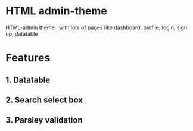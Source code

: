 # HTML admin-theme
 HTML-admin theme : with lots of pages like dashboard. profile, login, sign up, datatable 
# Features

## 1. Datatable
## 2. Search select box
## 3. Parsley validation

